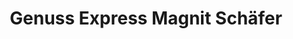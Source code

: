 ---
title: "Genuss Express Magnit Schäfer"
url: /karlsruhe/genuss-express-magnit-schaefer/
shop: Leerstehend
---